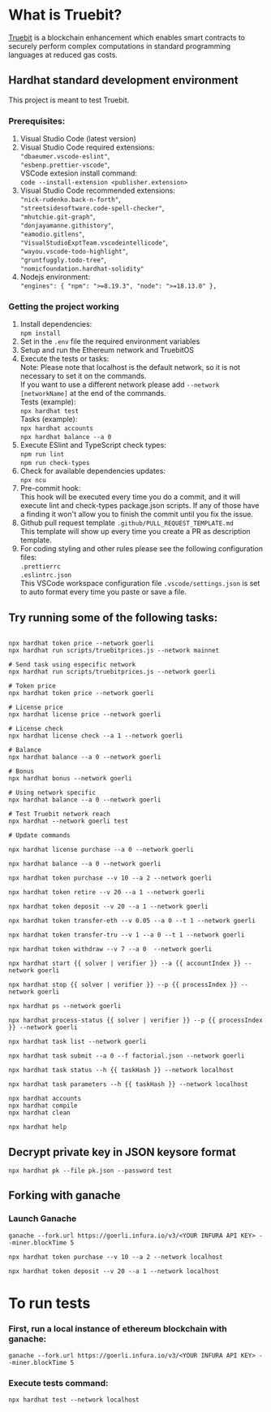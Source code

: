 # What is Truebit?

[Truebit](https://truebit.io/) is a blockchain enhancement which enables smart contracts to securely perform complex computations in standard programming languages at reduced gas costs.

## Hardhat standard development environment

This project is meant to test Truebit.

### Prerequisites:

1. Visual Studio Code (latest version)
2. Visual Studio Code required extensions:<BR>
   `"dbaeumer.vscode-eslint"`,<BR>
   `"esbenp.prettier-vscode"`,<BR>
   VSCode extesion install command:<BR>
   `code --install-extension <publisher.extension>`
3. Visual Studio Code recommended extensions:<BR>
   `"nick-rudenko.back-n-forth"`,<BR>
   `"streetsidesoftware.code-spell-checker"`,<BR>
   `"mhutchie.git-graph"`,<BR>
   `"donjayamanne.githistory"`,<BR>
   `"eamodio.gitlens"`,<BR>
   `"VisualStudioExptTeam.vscodeintellicode"`,<BR>
   `"wayou.vscode-todo-highlight"`,<BR>
   `"gruntfuggly.todo-tree"`,<BR>
   `"nomicfoundation.hardhat-solidity"`<BR>
4. Nodejs environment:<BR>
   `"engines": {
"npm": ">=8.19.3",
"node": ">=18.13.0"
},`

### Getting the project working

1. Install dependencies:<BR>
   `npm install`
2. Set in the `.env` file the required environment variables
3. Setup and run the Ethereum network and TruebitOS
4. Execute the tests or tasks:<BR>
   Note: Please note that localhost is the default network, so it is not necessary to set it on the commands.<BR>
   If you want to use a different network please add `--network [networkName]` at the end of the commands.<BR>
   Tests (example):<BR>
   `npx hardhat test`<BR>
   Tasks (example):<BR>
   `npx hardhat accounts`<BR>
   `npx hardhat balance --a 0`<BR>
5. Execute ESlint and TypeScript check types:<BR>
   `npm run lint`<BR>
   `npm run check-types`<BR>
6. Check for available dependencies updates:<BR>
   `npx ncu`
7. Pre-commit hook:<BR>
   This hook will be executed every time you do a commit, and it will execute lint and check-types package.json scripts. If any of those have a finding it won't allow you to finish the commit until you fix the issue.
8. Github pull request template `.github/PULL_REQUEST_TEMPLATE.md`<BR>
   This template will show up every time you create a PR as description template.
9. For coding styling and other rules please see the following configuration files:<BR>
   `.prettierrc`<BR>
   `.eslintrc.json`<BR>
   This VSCode workspace configuration file `.vscode/settings.json` is set to auto format every time you paste or save a file.<BR>

## Try running some of the following tasks:

```shell

npx hardhat token price --network goerli
npx hardhat run scripts/truebitprices.js --network mainnet

# Send task using especific network
npx hardhat run scripts/truebitprices.js --network goerli

# Token price
npx hardhat token price --network goerli

# License price
npx hardhat license price --network goerli

# License check
npx hardhat license check --a 1 --network goerli

# Balance
npx hardhat balance --a 0 --network goerli

# Bonus
npx hardhat bonus --network goerli

# Using network specific
npx hardhat balance --a 0 --network goerli

# Test Truebit network reach
npx hardhat --network goerli test

# Update commands

npx hardhat license purchase --a 0 --network goerli

npx hardhat balance --a 0 --network goerli

npx hardhat token purchase --v 10 --a 2 --network goerli

npx hardhat token retire --v 20 --a 1 --network goerli

npx hardhat token deposit --v 20 --a 1 --network goerli

npx hardhat token transfer-eth --v 0.05 --a 0 --t 1 --network goerli

npx hardhat token transfer-tru --v 1 --a 0 --t 1 --network goerli

npx hardhat token withdraw --v 7 --a 0  --network goerli

npx hardhat start {{ solver | verifier }} --a {{ accountIndex }} --network goerli

npx hardhat stop {{ solver | verifier }} --p {{ processIndex }} --network goerli

npx hardhat ps --network goerli

npx hardhat process-status {{ solver | verifier }} --p {{ processIndex }} --network goerli

npx hardhat task list --network goerli

npx hardhat task submit --a 0 --f factorial.json --network goerli

npx hardhat task status --h {{ taskHash }} --network localhost

npx hardhat task parameters --h {{ taskHash }} --network localhost

npx hardhat accounts
npx hardhat compile
npx hardhat clean

npx hardhat help
```

## Decrypt private key in JSON keysore format

```
npx hardhat pk --file pk.json --password test
```

## Forking with ganache

### Launch Ganache

```
ganache --fork.url https://goerli.infura.io/v3/<YOUR INFURA API KEY> --miner.blockTime 5

npx hardhat token purchase --v 10 --a 2 --network localhost

npx hardhat token deposit --v 20 --a 1 --network localhost
```

# To run tests

### First, run a local instance of ethereum blockchain with ganache:

`ganache --fork.url https://goerli.infura.io/v3/<YOUR INFURA API KEY> --miner.blockTime 5`

### Execute tests command:

`npx hardhat test --network localhost`
